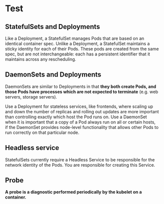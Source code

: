 # Test

## StatefulSets and Deployments

Like a Deployment, a StatefulSet manages Pods that are based on an identical container spec. Unlike a Deployment, a StatefulSet maintains a sticky identity for each of their Pods. These pods are created from the same spec, but are not interchangeable: each has a persistent identifier that it maintains across any rescheduling.  

## DaemonSets and Deployments

DaemonSets are similar to Deployments in that **they both create Pods, and those Pods have processes which are not expected to terminate** (e.g. web servers, storage servers).

Use a Deployment for stateless services, like frontends, where scaling up and down the number of replicas and rolling out updates are more important than controlling exactly which host the Pod runs on. Use a DaemonSet when it is important that a copy of a Pod always run on all or certain hosts, if the DaemonSet provides node-level functionality that allows other Pods to run correctly on that particular node.

## Headless service

StatefulSets currently require a Headless Service to be responsible for the network identity of the Pods. You are responsible for creating this Service.

## Probe

**A probe is a diagnostic performed periodically by the kubelet on a container.**